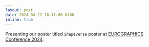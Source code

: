 ```yaml
---
layout: post
date: 2024-04-22 16:11:00-0400
inline: true
---
```


Presenting our poster titled `ShapeVerse` poster at [EUROGRAPHICS Conference 2024](https://eg2024.cyens.org.cy/).